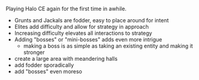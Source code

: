 Playing Halo CE again for the first time in awhile.

- Grunts and Jackals are fodder, easy to place around for intent
- Elites add difficulty and allow for strategy in approach
- Increasing difficulty elevates all interactions to strategy
- Adding "bosses" or "mini-bosses" adds even more intrigue
  - making a boss is as simple as taking an existing entity and making it stronger
- create a large area with meandering halls
 - add fodder sporadically
 - add "bosses" even moreso
 